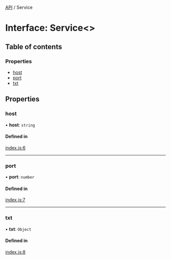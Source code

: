 [API](../README.md) / Service

# Interface: Service<\>

## Table of contents

### Properties

- [host](Service.md#host)
- [port](Service.md#port)
- [txt](Service.md#txt)

## Properties

### host

• **host**: `string`

#### Defined in

[index.js:6](https://github.com/digidem/mdns-sd-discovery/blob/cb2fcc2/index.js#L6)

___

### port

• **port**: `number`

#### Defined in

[index.js:7](https://github.com/digidem/mdns-sd-discovery/blob/cb2fcc2/index.js#L7)

___

### txt

• **txt**: `Object`

#### Defined in

[index.js:8](https://github.com/digidem/mdns-sd-discovery/blob/cb2fcc2/index.js#L8)

